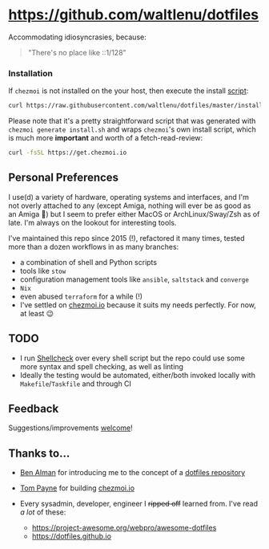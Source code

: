# https://github.com/waltlenu/dotfiles

Accommodating idiosyncrasies, because:

> "There's no place like ::1/128"

### Installation

If `chezmoi` is not installed on the your host, then execute the install [script](install.sh):

```bash
curl https://raw.githubusercontent.com/waltlenu/dotfiles/master/install.sh
```

Please note that it's a pretty straightforward script that was generated with `chezmoi generate install.sh` and wraps 
 `chezmoi`'s own install script, which is much more **important** and worth of a fetch-read-review:

```bash
curl -fsSL https://get.chezmoi.io
```

## Personal Preferences

I use(d) a variety of hardware, operating systems and interfaces, and I'm not overly attached to any (except Amiga, nothing will ever be as good as an Amiga 🤣) but I seem to prefer either MacOS or ArchLinux/Sway/Zsh as of late. I'm always on the lookout for interesting tools.

I've maintained this repo since 2015 (!), refactored it many times, tested more than a dozen workflows in as many branches:

- a combination of shell and Python scripts
- tools like `stow`
- configuration management tools like `ansible`, `saltstack` and `converge`
- `Nix`
- even abused `terraform` for a while (!)
- I've settled on [chezmoi.io](https://www.chezmoi.io) because it suits my needs perfectly. For now, at least 😉

## TODO

- I run [Shellcheck](https://github.com/koalaman/shellcheck) over every shell script but the repo could use some more syntax and spell checking, as well as linting
- Ideally the testing would be automated, either/both invoked locally with `Makefile`/`Taskfile` and through CI

## Feedback

Suggestions/improvements
[welcome](https://github.com/waltlenu/dotfiles/issues)!

## Thanks to…

* [Ben Alman](http://benalman.com) for introducing me to the concept of a [dotfiles repository](https://github.com/cowboy/dotfiles)
* [Tom Payne](https://github.com/twpayne) for building [chezmoi.io](https://www.chezmoi.io)

* Every sysadmin, developer, engineer I ~~ripped off~~ learned from. I've read _a lot_ of these:
  - https://project-awesome.org/webpro/awesome-dotfiles
  - https://dotfiles.github.io
